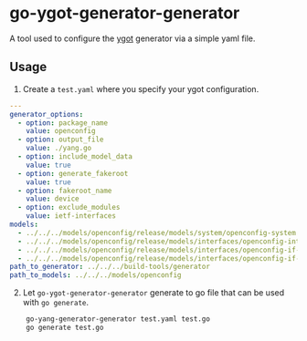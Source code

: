 # go-ygot-generator-generator

A tool used to configure the [ygot](https://github.com/openconfig/ygot#generating-go-structures-from-yang) generator via a simple yaml file.

## Usage

1. Create a `test.yaml` where you specify your ygot configuration.

```yaml
---
generator_options:
  - option: package_name
    value: openconfig
  - option: output_file
    value: ./yang.go
  - option: include_model_data
    value: true
  - option: generate_fakeroot
    value: true
  - option: fakeroot_name
    value: device
  - option: exclude_modules
    value: ietf-interfaces
models:
  - ../../../models/openconfig/release/models/system/openconfig-system.yang
  - ../../../models/openconfig/release/models/interfaces/openconfig-interfaces.yang
  - ../../../models/openconfig/release/models/interfaces/openconfig-if-ethernet.yang
  - ../../../models/openconfig/release/models/interfaces/openconfig-if-ip.yang
path_to_generator: ../../../build-tools/generator
path_to_models: ../../../models/openconfig
```

2. Let `go-ygot-generator-generator` generate to go file that can be used with `go generate`.

```sh
	go-yang-generator-generator test.yaml test.go
	go generate test.go
```


